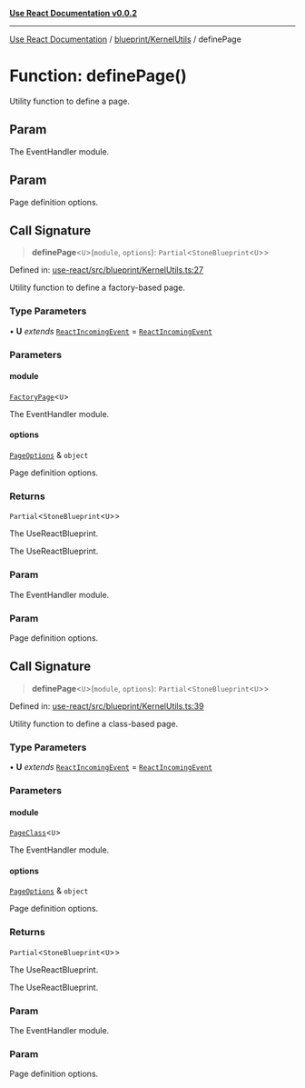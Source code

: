 [**Use React Documentation v0.0.2**](../../../README.md)

***

[Use React Documentation](../../../modules.md) / [blueprint/KernelUtils](../README.md) / definePage

# Function: definePage()

Utility function to define a page.

## Param

The EventHandler module.

## Param

Page definition options.

## Call Signature

> **definePage**\<`U`\>(`module`, `options`): `Partial`\<`StoneBlueprint`\<`U`\>\>

Defined in: [use-react/src/blueprint/KernelUtils.ts:27](https://github.com/stonemjs/use-react/blob/0635de04acc6b3a5c28dcf07d1e12a39a8b5e0b9/src/blueprint/KernelUtils.ts#L27)

Utility function to define a factory-based page.

### Type Parameters

• **U** *extends* [`ReactIncomingEvent`](../../../declarations/type-aliases/ReactIncomingEvent.md) = [`ReactIncomingEvent`](../../../declarations/type-aliases/ReactIncomingEvent.md)

### Parameters

#### module

[`FactoryPage`](../../../declarations/type-aliases/FactoryPage.md)\<`U`\>

The EventHandler module.

#### options

[`PageOptions`](../../../declarations/interfaces/PageOptions.md) & `object`

Page definition options.

### Returns

`Partial`\<`StoneBlueprint`\<`U`\>\>

The UseReactBlueprint.

The UseReactBlueprint.

### Param

The EventHandler module.

### Param

Page definition options.

## Call Signature

> **definePage**\<`U`\>(`module`, `options`): `Partial`\<`StoneBlueprint`\<`U`\>\>

Defined in: [use-react/src/blueprint/KernelUtils.ts:39](https://github.com/stonemjs/use-react/blob/0635de04acc6b3a5c28dcf07d1e12a39a8b5e0b9/src/blueprint/KernelUtils.ts#L39)

Utility function to define a class-based page.

### Type Parameters

• **U** *extends* [`ReactIncomingEvent`](../../../declarations/type-aliases/ReactIncomingEvent.md) = [`ReactIncomingEvent`](../../../declarations/type-aliases/ReactIncomingEvent.md)

### Parameters

#### module

[`PageClass`](../../../declarations/type-aliases/PageClass.md)\<`U`\>

The EventHandler module.

#### options

[`PageOptions`](../../../declarations/interfaces/PageOptions.md) & `object`

Page definition options.

### Returns

`Partial`\<`StoneBlueprint`\<`U`\>\>

The UseReactBlueprint.

The UseReactBlueprint.

### Param

The EventHandler module.

### Param

Page definition options.
